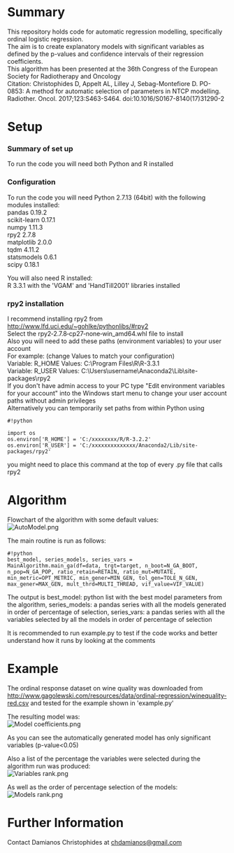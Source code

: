 # Summary

This repository holds code for automatic regression modelling, specifically ordinal logistic regression.  
The aim is to create explanatory models with significant variables as defined by the p-values and confidence intervals of their regression coefficients.  
This algorithm has been presented at the 36th Congress of the European Society for Radiotherapy and Oncology  
Citation: Christophides D, Appelt AL, Lilley J, Sebag-Montefiore D. PO-0853: A method for automatic selection of parameters in NTCP modelling. Radiother. Oncol. 2017;123:S463-S464. doi:10.1016/S0167-8140(17)31290-2

# Setup
### Summary of set up
To run the code you will need both Python and R installed
### Configuration
To run the code you will need Python 2.7.13 (64bit) with the following modules installed:  
pandas 0.19.2  
scikit-learn 0.17.1  
numpy 1.11.3  
rpy2 2.7.8  
matplotlib 2.0.0  
tqdm 4.11.2  
statsmodels 0.6.1  
scipy 0.18.1  

You will also need R installed:  
R 3.3.1
with the 'VGAM' and 'HandTill2001' libraries installed

### rpy2 installation
I recommend installing rpy2 from http://www.lfd.uci.edu/~gohlke/pythonlibs/#rpy2  
Select the rpy2‑2.7.8‑cp27‑none‑win_amd64.whl file to install  
Also you will need to add these paths (environment variables) to your user account  
For example: (change Values to match your configuration)  
Variable: R_HOME Values: C:\Program Files\R\R-3.3.1  
Variable: R_USER Values: C:\Users\username\Anaconda2\Lib\site-packages\rpy2  
If you don't have admin access to your PC type "Edit environment variables for your account" into the Windows start menu to change your user account paths without admin privileges  
Alternatively you can temporarily set paths from within Python using  

```
#!python

import os  
os.environ['R_HOME'] = 'C:/xxxxxxxx/R/R-3.2.2'   
os.environ['R_USER'] = 'C:/xxxxxxxxxxxxxx/Anaconda2/Lib/site-packages/rpy2' 
```
  
you might need to place this command at the top of every .py file that calls rpy2   

# Algorithm
Flowchart of the algorithm with some default values:  
![AutoModel.png](https://bitbucket.org/repo/yp5MdKd/images/4102067091-AutoModel.png)  

The main routine is run as follows:  
```
#!python
best_model, series_models, series_vars = MainAlgorithm.main_ga(df=data, trgt=target, n_boot=N_GA_BOOT, n_pop=N_GA_POP, ratio_retain=RETAIN, ratio_mut=MUTATE, min_metric=OPT_METRIC, min_gener=MIN_GEN, tol_gen=TOLE_N_GEN, max_gener=MAX_GEN, mult_thrd=MULTI_THREAD, vif_value=VIF_VALUE)
```  
The output is best_model: python list with the best model parameters from the algorithm, series_models: a pandas series with all the models generated in order of percentage of selection, series_vars: a pandas series with all the variables selected by all the models in order of percentage of selection  

It is recommended to run example.py to test if the code works and better understand how it runs by looking at the comments

# Example
The ordinal response dataset on wine quality was downloaded from http://www.gagolewski.com/resources/data/ordinal-regression/winequality-red.csv and tested for the example shown in 'example.py'  

The resulting model was:  
![Model coefficients.png](https://bitbucket.org/repo/yp5MdKd/images/2551485050-Model%20coefficients.png)
  
As you can see the automatically generated model has only significant variables (p-value<0.05)

Also a list of the percentage the variables were selected during the algorithm run was produced:  
![Variables rank.png](https://bitbucket.org/repo/yp5MdKd/images/1839157875-Variables%20rank.png)

As well as the order of percentage selection of the models:  
![Models rank.png](https://bitbucket.org/repo/yp5MdKd/images/1042504757-Models%20rank.png)

# Further Information
Contact Damianos Christophides at chdamianos@gmail.com